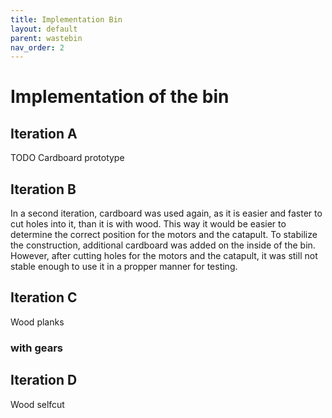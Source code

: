 ```yaml
---
title: Implementation Bin
layout: default
parent: wastebin
nav_order: 2
---
```


# Implementation of the bin



## Iteration A

TODO Cardboard prototype

## Iteration B

In a second iteration, cardboard was used again, as it is easier and faster to cut holes into it, than it is with wood. This way it would be easier to determine the correct position for the motors and the catapult. To stabilize the construction, additional cardboard was added on the inside of the bin. However, after cutting holes for the motors and the catapult, it was still not stable enough to use it in a propper manner for testing.

## Iteration C

Wood planks

### with gears

## Iteration D

Wood selfcut

